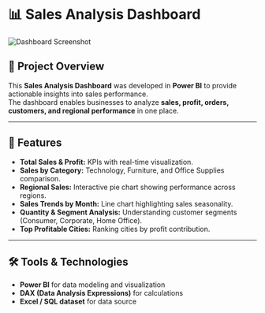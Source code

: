 # 📊 Sales Analysis Dashboard

![Dashboard Screenshot](./Screenshot.png)

## 🔎 Project Overview
This **Sales Analysis Dashboard** was developed in **Power BI** to provide actionable insights into sales performance.  
The dashboard enables businesses to analyze **sales, profit, orders, customers, and regional performance** in one place.

---

## 🚀 Features
- **Total Sales & Profit:** KPIs with real-time visualization.
- **Sales by Category:** Technology, Furniture, and Office Supplies comparison.
- **Regional Sales:** Interactive pie chart showing performance across regions.
- **Sales Trends by Month:** Line chart highlighting sales seasonality.
- **Quantity & Segment Analysis:** Understanding customer segments (Consumer, Corporate, Home Office).
- **Top Profitable Cities:** Ranking cities by profit contribution.

---

## 🛠️ Tools & Technologies
- **Power BI** for data modeling and visualization  
- **DAX (Data Analysis Expressions)** for calculations  
- **Excel / SQL dataset** for data source  


